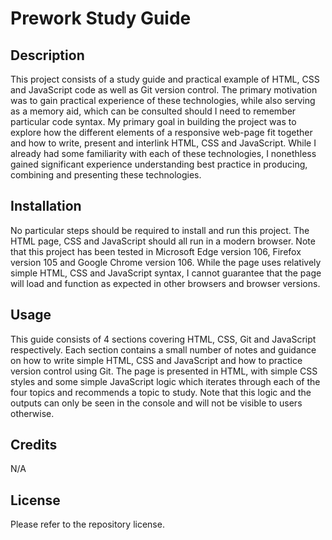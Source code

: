 # Prework Study Guide

## Description

This project consists of a study guide and practical example of HTML, CSS and JavaScript code as well as Git version control. The primary motivation was to gain practical experience of these technologies, while also serving as a memory aid, which can be consulted should I need to remember particular code syntax. My primary goal in building the project was to explore how the different elements of a responsive web-page fit together and how to write, present and interlink HTML, CSS and JavaScript. While I already had some familiarity with each of these technologies, I nonethless gained significant experience understanding best practice in producing, combining and presenting these technologies. 

## Installation

No particular steps should be required to install and run this project. The HTML page, CSS and JavaScript should all run in a modern browser. Note that this project has been tested in Microsoft Edge version 106, Firefox version 105 and Google Chrome version 106. While the page uses relatively simple HTML, CSS and JavaScript syntax, I cannot guarantee that the page will load and function as expected in other browsers and browser versions.

## Usage

This guide consists of 4 sections covering HTML, CSS, Git and JavaScript respectively. Each section contains a small number of notes and guidance on how to write simple HTML, CSS and JavaScript and how to practice version control using Git. The page is presented in HTML, with simple CSS styles and some simple JavaScript logic which iterates through each of the four topics and recommends a topic to study. Note that this logic and the outputs can only be seen in the console and will not be visible to users otherwise.

## Credits

N/A

## License

Please refer to the repository license.
